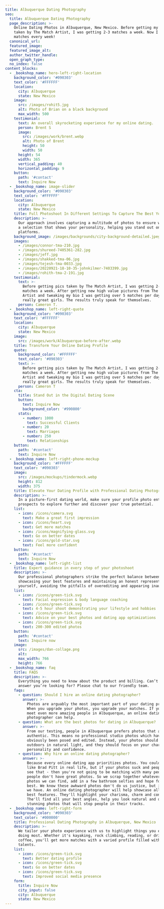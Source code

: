 ```yaml
---
title: Albuquerque Dating Photography
seo:
  title: Albuquerque Dating Photography
  page_description: >-
    Online Dating Photos in Albuquerque, New Mexico. Before getting my pics
    taken by The Match Artist, I was getting 2-3 matches a week. Now I get 30+
    matches every week!
  canonical_url:
  featured_image:
  featured_image_alt:
  author_twitter_handle:
  open_graph_type:
  no_index: false
content_blocks:
  - _bookshop_name: hero-left-right-location
    background_color: '#090303'
    text_color: '#FFFFFF'
    location:
      city: Albuquerque
      state: New Mexico
    image:
      src: /images/rohit5.jpg
      alt: Photo of Brian on a black background
      max_width: 500
    testimonial:
      text: An overall skyrocketing experience for my online dating.
      person: Brent S
      image:
        src: /images/work/brent.webp
        alt: Photo of Brent
        height: 50
        width: 50
      height: 54
      width: 365
      vertical_padding: 40
      horizontal_padding: 9
    button:
      path: '#contact'
      text: Inquire Now
  - _bookshop_name: image-slider
    background_color: '#090303'
    text_color: '#FFFFFF'
    location:
      city: Albuquerque
      state: New Mexico
    title: Full Photoshoot In Different Settings To Capture The Best You
    description: >-
      Our approach involves capturing a multitude of photos to ensure we curate
      a selection that shows your personality, helping you stand out on dating
      platforms.
    background_image: /images/backgrounds/city-background-detailed.jpeg
    images:
      - /images/connor-tma-210.jpg
      - /images/shureed-7405361-282.jpg
      - /images/jeff.jpg
      - /images/shakked-tma-06.jpg
      - /images/tejesh-tma-0033.jpg
      - /images/20220921-18-10-35-johnkilmer-7403399.jpg
      - /images/rohith-tma-2-191.jpg
    testimonial:
      text: >-
        Before getting pics taken by The Match Artist, I was getting 2-3 tinder
        matches a week. After getting new high value pictures from The Match
        Artist and tweaking my bio I was getting over 5 matches per day with
        really great girls. The results truly speak for themselves.
      person: Cameron T.
  - _bookshop_name: left-right-quote
    background_color: '#090303'
    text_color: '#FFFFFF'
    location:
      city: Albuquerque
      state: New Mexico
    image:
      src: /images/work/Albuquerque-before-after.webp
    title: Transform Your Online Dating Profile
    quote:
      background_color: '#FFFFFF'
      text_color: '#090303'
      text: >-
        Before getting pics taken by The Match Artist, I was getting 2-3 tinder
        matches a week. After getting new high value pictures from The Match
        Artist and tweaking my bio I was getting over 5 matches per day with
        really great girls. The results truly speak for themselves.
      person: Cameron T
    cta:
      title: Stand Out in the Digital Dating Scene
      button:
        text: Inquire Now
        background_color: '#990800'
      stats:
        - number: 1000
          text: Successful Clients
        - number: 20
          text: Marriages
        - number: 250
          text: Relationships
    button:
      path: '#contact'
      text: Inquire Now
  - _bookshop_name: left-right-phone-mockup
    background_color: '#FFFFFF'
    text_color: '#090303'
    image:
      src: /images/mockups/tindermock.webp
      height: 812
      width: 375
    title: Elevate Your Dating Profile with Professional Dating Photography
    description: >-
      In a picture-first dating world, make sure your profile photo entices
      prospects to explore further and discover your true potential.
    list:
      - icon: /icons/camera.svg
        text: Make a great first impression
      - icon: /icons/heart.svg
        text: Get more matches
      - icon: /icons/magnifying-glass.svg
        text: Go on better dates
      - icon: /icons/gold-star.svg
        text: Feel more confident
    button:
      path: '#contact'
      text: Inquire Now
  - _bookshop_name: left-right-list
    title: Expert guidance in every step of your photoshoot
    description: >-
      Our professional photographers strike the perfect balance between
      showcasing your best features and maintaining an honest representation of
      yourself, avoiding the pitfalls of overediting and appearing inauthentic.
    list:
      - icon: /icons/green-tick.svg
        text: Facial expression & body language coaching
      - icon: /icons/green-tick.svg
        text: 4-5 hour shoot demonstrating your lifestyle and hobbies
      - icon: /icons/green-tick.svg
        text: Advice on your best photos and dating app optimizations
      - icon: /icons/green-tick.svg
        text: 200-300 edited photos
    button:
      path: '#contact'
      text: Inquire now
    image:
      src: /images/dan-collage.png
      alt:
      max_width: 766
      height: 766
  - _bookshop_name: faq
    title: FAQS
    description: >-
      Everything you need to know about the product and billing. Can’t find the
      answer you’re looking for? Please chat to our friendly team.
    faqs:
      - question: Should I hire an online dating photographer?
        answer: >-
          Photos are arguably the most important part of your dating profile.
          When you upgrade your photos, you upgrade your matches. If you want to
          meet even more amazing people in Albuquerque, an online dating
          photographer can help.
      - question: What are the best photos for dating in Albuquerque?
        answer: >-
          From our testing, people in Albuquerque prefers photos that are
          authentic. This means no professional studio photos which have
          obviously been posed and edited. Instead, your photos should be taken
          outdoors in natural light, and they should focus on your charm,
          personality and confidence.
      - question: Why hire an online dating photographer?
        answer: >-
          Because every online dating app prioritizes photos. You could look
          like Brad Pitt in real life, but if your photos suck and people can't
          see that - then you're not going to be matching with many people. Most
          people don't have great photos. So we scrap together whatever old
          photos we can find, add in a few bathroom selfies and hope for the
          best. We know these awkward photos don't do us justice, but it's all
          we have. An online dating photographer will help showcase all your
          best features. They'll highlight your charisma, charm and confidence.
          The'll find all your best angles, help you look natural and deliver
          stunning photos that will stop people in their tracks.
  - _bookshop_name: left-right-form
    background_color: '#090303'
    text_color: '#000000'
    title: Professional Dating Photography in Albuquerque, New Mexico
    description: >-
      We tailor your photo experience with us to highlight things you enjoy
      doing most. Whether it's kayaking, rock climbing, reading, or drinking
      coffee, you'll get more matches with a varied profile filled with your
      talents.
    list:
      - icon: /icons/green-tick.svg
        text: Better dating profile
      - icon: /icons/green-tick.svg
        text: Go on better dates
      - icon: /icons/green-tick.svg
        text: Improved social media presence
    form:
      title: Inquire Now
      city_input: false
      city: Albuquerque
      state: New Mexico
---
```

